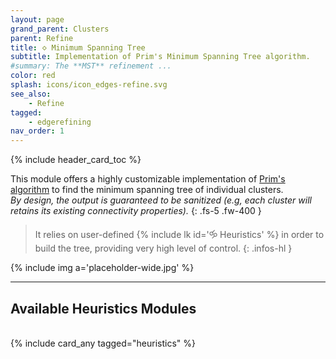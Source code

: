 ```yaml
---
layout: page
grand_parent: Clusters
parent: Refine
title: 🝔 Minimum Spanning Tree
subtitle: Implementation of Prim's Minimum Spanning Tree algorithm.
#summary: The **MST** refinement ...
color: red
splash: icons/icon_edges-refine.svg
see_also:
    - Refine
tagged: 
    - edgerefining
nav_order: 1
---
```


{% include header_card_toc %}

This module offers a highly customizable implementation of [Prim's algorithm](https://en.wikipedia.org/wiki/Prim%27s_algorithm) to find the minimum spanning tree of individual clusters.  
*By design, the output is guaranteed to be sanitized (e.g, each cluster will retains its existing connectivity properties).*
{: .fs-5 .fw-400 } 

> It relies on user-defined {% include lk id='🝰 Heuristics' %} in order to build the tree, providing very high level of control.
{: .infos-hl }

{% include img a='placeholder-wide.jpg' %}

---
## Available Heuristics Modules
<br>
{% include card_any tagged="heuristics" %}
